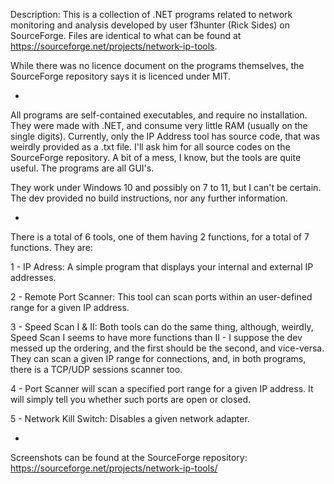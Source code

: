 Description: This is a collection of .NET programs related to network monitoring and analysis developed by user f3hunter (Rick Sides) on SourceForge. Files are identical to what can be found at https://sourceforge.net/projects/network-ip-tools.

While there was no licence document on the programs themselves, the SourceForge repository says it is licenced under MIT.

-

All programs are self-contained executables, and require no installation. They were made with .NET, and consume very little RAM (usually on the single digits). Currently, only the IP Address tool has source code, that was weirdly provided as a .txt file. I'll ask him for all source codes on the SourceForge repository. A bit of a mess, I know, but the tools are quite useful. The programs are all GUI's.

They work under Windows 10 and possibly on 7 to 11, but I can't be certain. The dev provided no build instructions, nor any further information.

-

There is a total of 6 tools, one of them having 2 functions, for a total of 7 functions. They are:

1 - IP Adress: A simple program that displays your internal and external IP addresses.

2 - Remote Port Scanner: This tool can scan ports within an user-defined range for a given IP address.

3 - Speed Scan I & II: Both tools can do the same thing, although, weirdly, Speed Scan I seems to have more functions than II - I suppose the dev messed up the ordering, and the first should be the second, and vice-versa. They can scan a given IP range for connections, and, in both programs, there is a TCP/UDP sessions scanner too.

4 - Port Scanner will scan a specified port range for a given IP address. It will simply tell you whether such ports are open or closed.

5 - Network Kill Switch: Disables a given network adapter.

-

Screenshots can be found at the SourceForge repository: https://sourceforge.net/projects/network-ip-tools/
